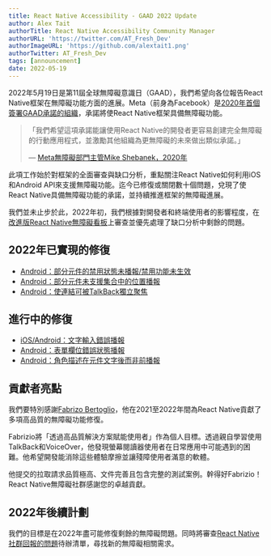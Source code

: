 ```yaml
---
title: React Native Accessibility - GAAD 2022 Update
author: Alex Tait
authorTitle: React Native Accessibility Community Manager
authorURL: 'https://twitter.com/AT_Fresh_Dev'
authorImageURL: 'https://github.com/alextait1.png'
authorTwitter: AT_Fresh_Dev
tags: [announcement]
date: 2022-05-19
---
```


2022年5月19日是第11屆全球無障礙意識日（GAAD），我們希望向各位報告React Native框架在無障礙功能方面的進展。Meta（前身為Facebook）是[2020年首個簽署GAAD承諾的組織](/blog/2021/03/08/GAAD-React-Native-Accessibility)，承諾將使React Native框架具備無障礙功能。

> 「我們希望這項承諾能讓使用React Native的開發者更容易創建完全無障礙的行動應用程式，並激勵其他組織為更無障礙的未來做出類似承諾。」
>
> — [Meta無障礙部門主管Mike Shebanek，2020年](https://gaad.foundation/gaadpledge/)

此項工作始於對框架的全面審查與缺口分析，重點關注React Native如何利用iOS和Android API來支援無障礙功能。迄今已修復或關閉數十個問題，兌現了使React Native具備無障礙功能的承諾，並持續推進框架的無障礙進展。

我們並未止步於此，2022年初，我們根據對開發者和終端使用者的影響程度，在[改進版React Native無障礙看板](https://github.com/facebook/react-native/projects/15)上審查並優先處理了缺口分析中剩餘的問題。

<!--truncate-->

## 2022年已實現的修復

- [Android：部分元件的禁用狀態未播報/禁用功能未生效](https://github.com/facebook/react-native/issues/30840)
- [Android：部分元件未支援集合中的位置播報](https://github.com/facebook/react-native/issues/30977)
- [Android：使連結可被TalkBack獨立聚焦](https://github.com/facebook/react-native/pull/31757)

## 進行中的修復

- [iOS/Android：文字輸入錯誤播報](https://github.com/facebook/react-native/issues/30848)
- [Android：表單欄位錯誤狀態播報](https://github.com/facebook/react-native/issues/30859)
- [Android：角色描述在元件文字後而非前播報](https://github.com/facebook/react-native/issues/31042)

## 貢獻者亮點

<!-- alex disable he-she herself-himself her-him -->

我們要特別感謝[Fabrizo Bertoglio](https://github.com/fabriziobertoglio1987)，他在2021至2022年間為React Native貢獻了多項高品質的無障礙功能修復。

Fabrizio將「透過高品質解決方案賦能使用者」作為個人目標。透過親自學習使用TalkBack和VoiceOver，他發現螢幕閱讀器使用者在日常應用中可能遇到的困難。他希望開發能消除這些體驗摩擦並讓殘障使用者滿意的軟體。

他提交的拉取請求品質極高、文件完善且包含完整的測試案例。幹得好Fabrizio！React Native無障礙社群感謝您的卓越貢獻。

<!-- alex enable he-she herself-himself her-him -->

## 2022年後續計劃

我們的目標是在2022年盡可能修復剩餘的無障礙問題。同時將審查[React Native社群回報的問題](https://github.com/facebook/react-native/issues)待辦清單，尋找新的無障礙相關需求。